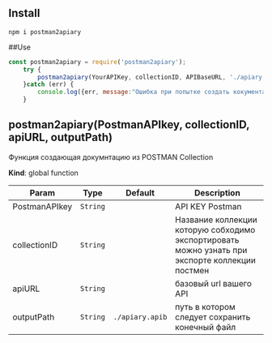 <a name="postman2apiary"></a>

## Install 
```npm
npm i postman2apiary
```

##Use
```javascript
const postman2apiary = require('postman2apiary');
    try {
        postman2apiary(YourAPIKey, collectionID, APIBaseURL, './apiary.apib');
    }catch (err) {
        console.log({err, message:"Ошибка при попытке создать кокументацию"});
    }

```

## postman2apiary(PostmanAPIkey, collectionID, apiURL, outputPath)
Функция создающая докумнтацию из POSTMAN Collection

**Kind**: global function

| Param | Type | Default | Description |
| --- | --- | --- | --- |
| PostmanAPIkey | <code>String</code> |  | API KEY Postman |
| collectionID | <code>String</code> |  | Название коллекции которую собходимо экспортировать можно узнать при экспорте коллекции постмен |
| apiURL | <code>String</code> |  | базовый url вашего API |
| outputPath | <code>String</code> | <code>./apiary.apib</code> | путь в котором следует сохранить конечный файл |